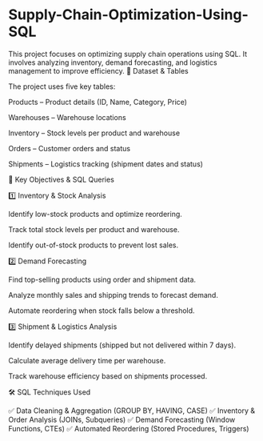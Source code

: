 # Supply-Chain-Optimization-Using-SQL
This project focuses on optimizing supply chain operations using SQL. It involves analyzing inventory, demand forecasting, and logistics management to improve efficiency.
📂 Dataset & Tables

The project uses five key tables:

Products – Product details (ID, Name, Category, Price)

Warehouses – Warehouse locations

Inventory – Stock levels per product and warehouse

Orders – Customer orders and status

Shipments – Logistics tracking (shipment dates and status)

🎯 Key Objectives & SQL Queries

1️⃣ Inventory & Stock Analysis

Identify low-stock products and optimize reordering.

Track total stock levels per product and warehouse.

Identify out-of-stock products to prevent lost sales.

2️⃣ Demand Forecasting

Find top-selling products using order and shipment data.

Analyze monthly sales and shipping trends to forecast demand.

Automate reordering when stock falls below a threshold.

3️⃣ Shipment & Logistics Analysis

Identify delayed shipments (shipped but not delivered within 7 days).

Calculate average delivery time per warehouse.

Track warehouse efficiency based on shipments processed.

🛠 SQL Techniques Used

✅ Data Cleaning & Aggregation (GROUP BY, HAVING, CASE)
✅ Inventory & Order Analysis (JOINs, Subqueries)
✅ Demand Forecasting (Window Functions, CTEs)
✅ Automated Reordering (Stored Procedures, Triggers)


